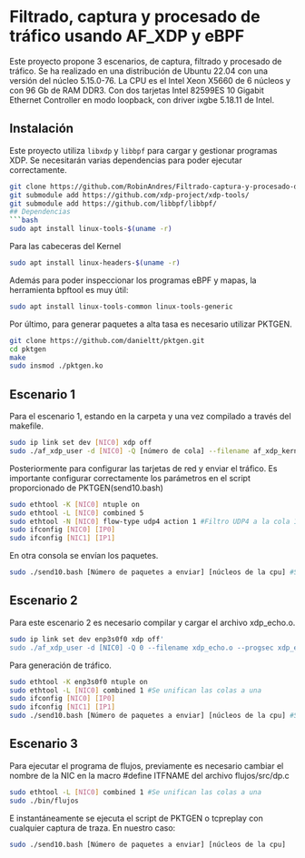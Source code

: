 # Filtrado, captura y procesado de tráfico usando AF_XDP y eBPF
Este proyecto propone 3 escenarios, de captura, filtrado y procesado de tráfico. Se ha realizado en una distribución de Ubuntu 22.04 con una
versión del núcleo 5.15.0-76. La CPU es el Intel Xeon X5660 de 6 núcleos y con 96 Gb de RAM DDR3. Con dos tarjetas Intel 82599ES 10 Gigabit Ethernet Controller en modo loopback, con driver ixgbe 5.18.11 de Intel. 

## Instalación
Este proyecto utiliza `libxdp` y `libbpf` para cargar y gestionar programas XDP. Se necesitarán varias dependencias para poder ejecutar correctamente.

```bash
git clone https://github.com/RobinAndres/Filtrado-captura-y-procesado-de-trafico-usando-AF_XDP-y-eBPF/
git submodule add https://github.com/xdp-project/xdp-tools/
git submodule add https://github.com/libbpf/libbpf/
## Dependencias
```bash
sudo apt install linux-tools-$(uname -r)
```

Para las cabeceras del Kernel
```bash
sudo apt install linux-headers-$(uname -r)
```

Además para poder inspeccionar los programas eBPF y mapas, la herramienta bpftool es muy útil:
```bash
sudo apt install linux-tools-common linux-tools-generic
```

Por último, para generar paquetes a alta tasa es necesario utilizar PKTGEN.
```bash
git clone https://github.com/danieltt/pktgen.git
cd pktgen
make
sudo insmod ./pktgen.ko
```

## Escenario 1
Para el escenario 1, estando en la carpeta y una vez compilado a través del makefile.
```bash
sudo ip link set dev [NIC0] xdp off
sudo ./af_xdp_user -d [NIC0] -Q [número de cola] --filename af_xdp_kern.o
```

Posteriormente para configurar las tarjetas de red y enviar el tráfico. Es importante configurar correctamente los parámetros en el script proporcionado de PKTGEN(send10.bash)
```bash
sudo ethtool -K [NIC0] ntuple on
sudo ethtool -L [NIC0] combined 5
sudo ethtool -N [NIC0] flow-type udp4 action 1 #Filtro UDP4 a la cola 1
sudo ifconfig [NIC0] [IP0]
sudo ifconfig [NIC1] [IP1]
```
En otra consola se envían los paquetes.
```bash
sudo ./send10.bash [Número de paquetes a enviar] [núcleos de la cpu] #Script para generar tráfico con PKTGEN
```
## Escenario 2
Para este escenario 2 es necesario compilar y cargar el archivo xdp_echo.o.
```bash
sudo ip link set dev enp3s0f0 xdp off'
sudo ./af_xdp_user -d [NIC0] -Q 0 --filename xdp_echo.o --progsec xdp_echo
```
Para generación de tráfico.
```bash
sudo ethtool -K enp3s0f0 ntuple on
sudo ethtool -L [NIC0] combined 1 #Se unifican las colas a una
sudo ifconfig [NIC0] [IP0]
sudo ifconfig [NIC1] [IP1]
sudo ./send10.bash [Número de paquetes a enviar] [núcleos de la cpu] #Script para generar tráfico con PKTGEN
```
## Escenario 3
Para ejecutar el programa de flujos, previamente es necesario cambiar el nombre de la NIC en la macro #define ITFNAME del archivo flujos/src/dp.c
```bash
sudo ethtool -L [NIC0] combined 1 #Se unifican las colas a una
sudo ./bin/flujos
```
E instantáneamente se ejecuta el script de PKTGEN o tcpreplay con cualquier captura de traza. En nuestro caso:
```bash
sudo ./send10.bash [Número de paquetes a enviar] [núcleos de la cpu]
```
